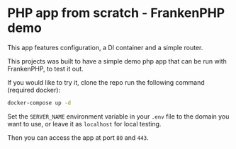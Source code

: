 # PHP app from scratch - FrankenPHP demo

This app features configuration, a DI container and a simple router.

This projects was built to have a simple demo php app that can be run with FrankenPHP, to test it out.

If you would like to try it, clone the repo run the following command (required docker):

```bash
docker-compose up -d
```

Set the `SERVER_NAME` environment variable in your `.env` file to the domain you want to use, or leave it as `localhost` for local testing.

Then you can access the app at port `80` and `443`.
